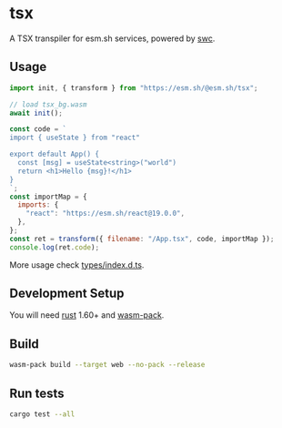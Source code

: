 # tsx

A TSX transpiler for esm.sh services, powered by [swc](https://swc.rs).

## Usage

```js
import init, { transform } from "https://esm.sh/@esm.sh/tsx";

// load tsx_bg.wasm
await init();

const code = `
import { useState } from "react"

export default App() {
  const [msg] = useState<string>("world")
  return <h1>Hello {msg}!</h1>
}
`;
const importMap = {
  imports: {
    "react": "https://esm.sh/react@19.0.0",
  },
};
const ret = transform({ filename: "/App.tsx", code, importMap });
console.log(ret.code);
```

More usage check [types/index.d.ts](./types/index.d.ts).

## Development Setup

You will need [rust](https://www.rust-lang.org/tools/install) 1.60+ and
[wasm-pack](https://rustwasm.github.io/wasm-pack/installer/).

## Build

```bash
wasm-pack build --target web --no-pack --release
```

## Run tests

```bash
cargo test --all
```
